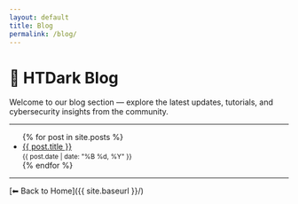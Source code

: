 ```yaml
---
layout: default
title: Blog
permalink: /blog/
---
```


# 📝 HTDark Blog

Welcome to our blog section — explore the latest updates, tutorials, and cybersecurity insights from the community.

---

<ul>
  {% for post in site.posts %}
    <li>
      <a href="{{ post.url }}">{{ post.title }}</a><br>
      <small>{{ post.date | date: "%B %d, %Y" }}</small>
    </li>
  {% endfor %}
</ul>

---

[⬅ Back to Home]({{ site.baseurl }}/)
